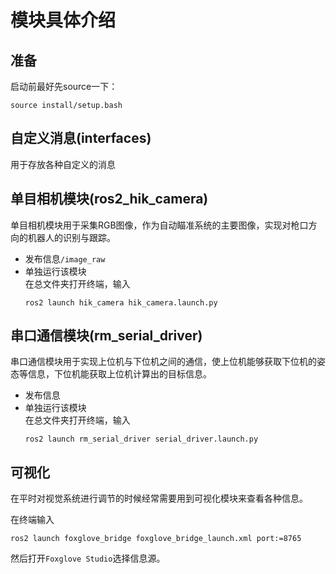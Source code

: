 # 模块具体介绍

## 准备
启动前最好先source一下：
```
source install/setup.bash
```

## 自定义消息(interfaces)
用于存放各种自定义的消息

## 单目相机模块(ros2_hik_camera)
单目相机模块用于采集RGB图像，作为自动瞄准系统的主要图像，实现对枪口方向的机器人的识别与跟踪。
- 发布信息`/image_raw`
- 单独运行该模块<br>
    在总文件夹打开终端，输入
    ```
    ros2 launch hik_camera hik_camera.launch.py 
    ```


## 串口通信模块(rm_serial_driver)
串口通信模块用于实现上位机与下位机之间的通信，使上位机能够获取下位机的姿态等信息，下位机能获取上位机计算出的目标信息。
- 发布信息
- 单独运行该模块<br>
    在总文件夹打开终端，输入
    ```
    ros2 launch rm_serial_driver serial_driver.launch.py
    ```

## 可视化
在平时对视觉系统进行调节的时候经常需要用到可视化模块来查看各种信息。

在终端输入
```
ros2 launch foxglove_bridge foxglove_bridge_launch.xml port:=8765
```
然后打开`Foxglove Studio`选择信息源。